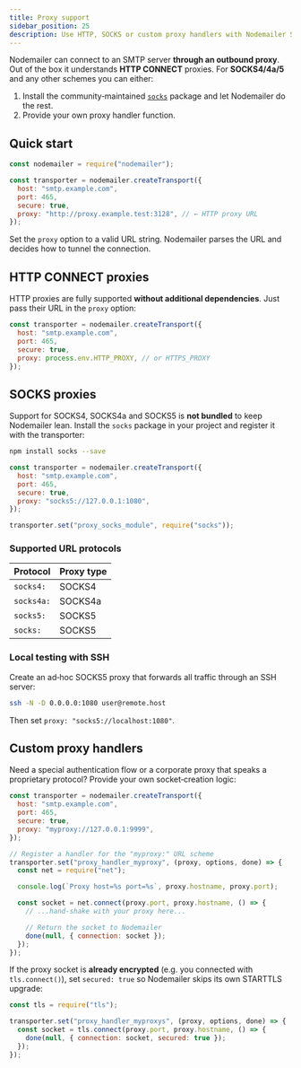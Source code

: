 ```yaml
---
title: Proxy support
sidebar_position: 25
description: Use HTTP, SOCKS or custom proxy handlers with Nodemailer SMTP transports.
---
```


Nodemailer can connect to an SMTP server **through an outbound proxy**. Out of the box it understands **HTTP CONNECT** proxies. For **SOCKS4/4a/5** and any other schemes you can either:

1. Install the community‑maintained [`socks`](https://www.npmjs.com/package/socks) package and let Nodemailer do the rest.
2. Provide your own proxy handler function.

## Quick start

```javascript
const nodemailer = require("nodemailer");

const transporter = nodemailer.createTransport({
  host: "smtp.example.com",
  port: 465,
  secure: true,
  proxy: "http://proxy.example.test:3128", // ← HTTP proxy URL
});
```

Set the `proxy` option to a valid URL string. Nodemailer parses the URL and decides how to tunnel the connection.

## HTTP CONNECT proxies

HTTP proxies are fully supported **without additional dependencies**. Just pass their URL in the `proxy` option:

```javascript
const transporter = nodemailer.createTransport({
  host: "smtp.example.com",
  port: 465,
  secure: true,
  proxy: process.env.HTTP_PROXY, // or HTTPS_PROXY
});
```

## SOCKS proxies

Support for SOCKS4, SOCKS4a and SOCKS5 is **not bundled** to keep Nodemailer lean. Install the `socks` package in your project and register it with the transporter:

```bash
npm install socks --save
```

```javascript
const transporter = nodemailer.createTransport({
  host: "smtp.example.com",
  port: 465,
  secure: true,
  proxy: "socks5://127.0.0.1:1080",
});

transporter.set("proxy_socks_module", require("socks"));
```

### Supported URL protocols

| Protocol   | Proxy type |
| ---------- | ---------- |
| `socks4:`  | SOCKS4     |
| `socks4a:` | SOCKS4a    |
| `socks5:`  | SOCKS5     |
| `socks:`   | SOCKS5     |

### Local testing with SSH

Create an ad‑hoc SOCKS5 proxy that forwards all traffic through an SSH server:

```bash
ssh -N -D 0.0.0.0:1080 user@remote.host
```

Then set `proxy: "socks5://localhost:1080"`.

## Custom proxy handlers

Need a special authentication flow or a corporate proxy that speaks a proprietary protocol? Provide your own socket‑creation logic:

```javascript
const transporter = nodemailer.createTransport({
  host: "smtp.example.com",
  port: 465,
  secure: true,
  proxy: "myproxy://127.0.0.1:9999",
});

// Register a handler for the "myproxy:" URL scheme
transporter.set("proxy_handler_myproxy", (proxy, options, done) => {
  const net = require("net");

  console.log(`Proxy host=%s port=%s`, proxy.hostname, proxy.port);

  const socket = net.connect(proxy.port, proxy.hostname, () => {
    // ...hand‑shake with your proxy here...

    // Return the socket to Nodemailer
    done(null, { connection: socket });
  });
});
```

If the proxy socket is **already encrypted** (e.g. you connected with `tls.connect()`), set `secured: true` so Nodemailer skips its own STARTTLS upgrade:

```javascript
const tls = require("tls");

transporter.set("proxy_handler_myproxys", (proxy, options, done) => {
  const socket = tls.connect(proxy.port, proxy.hostname, () => {
    done(null, { connection: socket, secured: true });
  });
});
```
